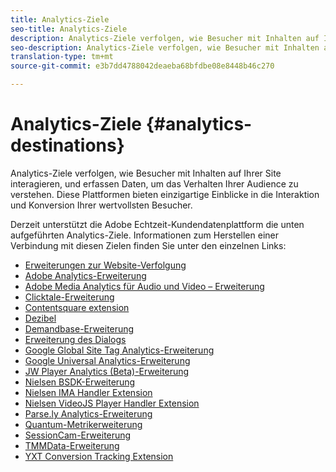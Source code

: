 ```yaml
---
title: Analytics-Ziele
seo-title: Analytics-Ziele
description: Analytics-Ziele verfolgen, wie Besucher mit Inhalten auf Ihrer Site interagieren, und erfassen Daten, um das Verhalten Ihrer Audience zu verstehen. Diese Plattformen bieten einzigartige Einblicke in die Interaktion und Konversion Ihrer wertvollsten Besucher.
seo-description: Analytics-Ziele verfolgen, wie Besucher mit Inhalten auf Ihrer Site interagieren, und erfassen Daten, um das Verhalten Ihrer Audience zu verstehen. Diese Plattformen bieten einzigartige Einblicke in die Interaktion und Konversion Ihrer wertvollsten Besucher.
translation-type: tm+mt
source-git-commit: e3b7dd4788042deaeba68bfdbe08e8448b46c270

---
```



# Analytics-Ziele {#analytics-destinations}

Analytics-Ziele verfolgen, wie Besucher mit Inhalten auf Ihrer Site interagieren, und erfassen Daten, um das Verhalten Ihrer Audience zu verstehen. Diese Plattformen bieten einzigartige Einblicke in die Interaktion und Konversion Ihrer wertvollsten Besucher.

Derzeit unterstützt die Adobe Echtzeit-Kundendatenplattform die unten aufgeführten Analytics-Ziele. Informationen zum Herstellen einer Verbindung mit diesen Zielen finden Sie unter den einzelnen Links:

* [Erweiterungen zur Website-Verfolgung](/help/rtcdp/destinations/adform-extension.md)
* [Adobe Analytics-Erweiterung](/help/rtcdp/destinations/adobe-analytics-extension.md)
* [Adobe Media Analytics für Audio und Video – Erweiterung](/help/rtcdp/destinations/adobe-video-analytics-extension.md)
* [Clicktale-Erweiterung](/help/rtcdp/destinations/clicktale-extension.md)
* [Contentsquare extension](/help/rtcdp/destinations/contentsquare-extension.md)
* [Dezibel](/help/rtcdp/destinations/decibel-extension.md)
* [Demandbase-Erweiterung](/help/rtcdp/destinations/demandbase-extension.md)
* [Erweiterung des Dialogs](/help/rtcdp/destinations/dialogtech-extension.md)
* [Google Global Site Tag Analytics-Erweiterung](/help/rtcdp/destinations/gtag-analytics-extension.md)
* [Google Universal Analytics-Erweiterung](/help/rtcdp/destinations/google-universal-analytics-extension.md)
* [JW Player Analytics (Beta)-Erweiterung](/help/rtcdp/destinations/jw-player-analytics-extension.md)
* [Nielsen BSDK-Erweiterung](nielsen-bsdk-extension.md)
* [Nielsen IMA Handler Extension](nielsen-ima-extension.md)
* [Nielsen VideoJS Player Handler Extension](nielsen-videojs-extension.md)
* [Parse.ly Analytics-Erweiterung](parsely-extension.md)
* [Quantum-Metrikerweiterung](quantum-metric-extension.md)
* [SessionCam-Erweiterung](sessioncam-extension.md)
* [TMMData-Erweiterung](tmmdata-extension.md)
* [YXT Conversion Tracking Extension](yext-extension.md)
